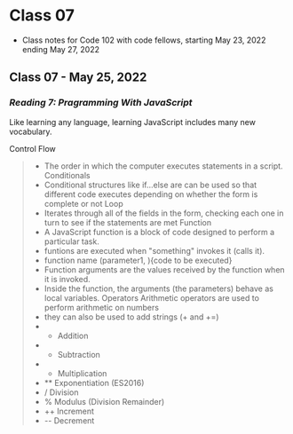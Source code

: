 # Class 07
* Class notes for Code 102 with code fellows, starting May 23, 2022 ending May 27, 2022
## Class 07 - May 25, 2022
### *Reading 7: Pragramming With JavaScript*

Like learning any language, learning JavaScript includes many new vocabulary. 

Control Flow
> - The order in which the computer executes statements in a script.
Conditionals 
> - Conditional structures like if…else are can be used so that different code executes depending on whether the form is complete or not
Loop
> - Iterates through all of the fields in the form, checking each one in turn to see if the statements are met
Function
> - A JavaScript function is a block of code designed to perform a particular task.
> - funtions are executed when "something" invokes it (calls it).
> - function name (parameter1, ){code to be executed}
> - Function arguments are the values received by the function when it is invoked.
> - Inside the function, the arguments (the parameters) behave as local variables.
Operators
>Arithmetic operators are used to perform arithmetic on numbers
> - they can also be used to add strings (+ and +=)
> - +    Addition
> - -    Subtraction
> - *    Multiplication
> - **    Exponentiation (ES2016)
> - /    Division
> - %    Modulus (Division Remainder)
> - ++    Increment
> - --    Decrement
